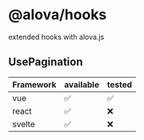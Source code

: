 # @alova/hooks

extended hooks with alova.js

## UsePagination

| Framework | available | tested |
| --------- | --------- | ------ |
| vue       | ✅        | ✅     |
| react     | ✅        | ❌     |
| svelte    | ✅        | ❌     |
